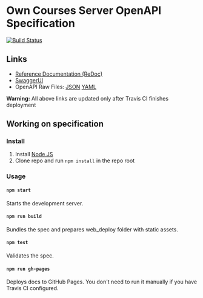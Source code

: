 # Own Courses Server OpenAPI Specification

[![Build Status](https://travis-ci.com/owncourses/server-api-spec.svg?branch=master)](https://travis-ci.com/owncourses/server-api-spec)

## Links

- [Reference Documentation (ReDoc)](https://owncourses.github.io/server-api-spec/)
- [SwaggerUI](https://owncourses.github.io/server-api-spec/swagger-ui/)
- OpenAPI Raw Files: [JSON](https://owncourses.github.io/server-api-spec/openapi.json) [YAML](https://owncourses.github.io/server-api-spec/openapi.yaml)

**Warning:** All above links are updated only after Travis CI finishes deployment

## Working on specification

### Install

1. Install [Node JS](https://nodejs.org/)
2. Clone repo and run `npm install` in the repo root

### Usage

#### `npm start`

Starts the development server.

#### `npm run build`

Bundles the spec and prepares web_deploy folder with static assets.

#### `npm test`

Validates the spec.

#### `npm run gh-pages`

Deploys docs to GitHub Pages. You don't need to run it manually if you have Travis CI configured.
